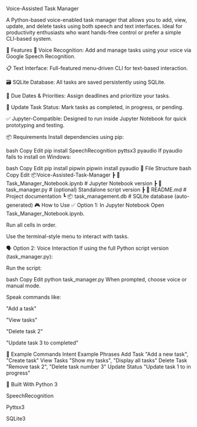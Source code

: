 Voice-Assisted Task Manager

A Python-based voice-enabled task manager that allows you to add, view, update, and delete tasks using both speech and text interfaces. Ideal for productivity enthusiasts who want hands-free control or prefer a simple CLI-based system.

🚀 Features
🎤 Voice Recognition: Add and manage tasks using your voice via Google Speech Recognition.

📋 Text Interface: Full-featured menu-driven CLI for text-based interaction.

🗃️ SQLite Database: All tasks are saved persistently using SQLite.

📅 Due Dates & Priorities: Assign deadlines and prioritize your tasks.

🔄 Update Task Status: Mark tasks as completed, in progress, or pending.

✅ Jupyter-Compatible: Designed to run inside Jupyter Notebook for quick prototyping and testing.

📦 Requirements
Install dependencies using pip:

bash
Copy
Edit
pip install SpeechRecognition pyttsx3 pyaudio
If pyaudio fails to install on Windows:

bash
Copy
Edit
pip install pipwin
pipwin install pyaudio
📁 File Structure
bash
Copy
Edit
📦Voice-Assisted-Task-Manager
 ┣ 📄 Task_Manager_Notebook.ipynb     # Jupyter Notebook version
 ┣ 📄 task_manager.py                 # (optional) Standalone script version
 ┣ 📄 README.md                       # Project documentation
 ┗ 📦 task_management.db              # SQLite database (auto-generated)
🎮 How to Use
✅ Option 1: In Jupyter Notebook
Open Task_Manager_Notebook.ipynb.

Run all cells in order.

Use the terminal-style menu to interact with tasks.

🗣️ Option 2: Voice Interaction
If using the full Python script version (task_manager.py):

Run the script:

bash
Copy
Edit
python task_manager.py
When prompted, choose voice or manual mode.

Speak commands like:

"Add a task"

"View tasks"

"Delete task 2"

"Update task 3 to completed"

📌 Example Commands
Intent	Example Phrases
Add Task	"Add a new task", "Create task"
View Tasks	"Show my tasks", "Display all tasks"
Delete Task	"Remove task 2", "Delete task number 3"
Update Status	"Update task 1 to in progress"

🧠 Built With
Python 3

SpeechRecognition

Pyttsx3

SQLite3
